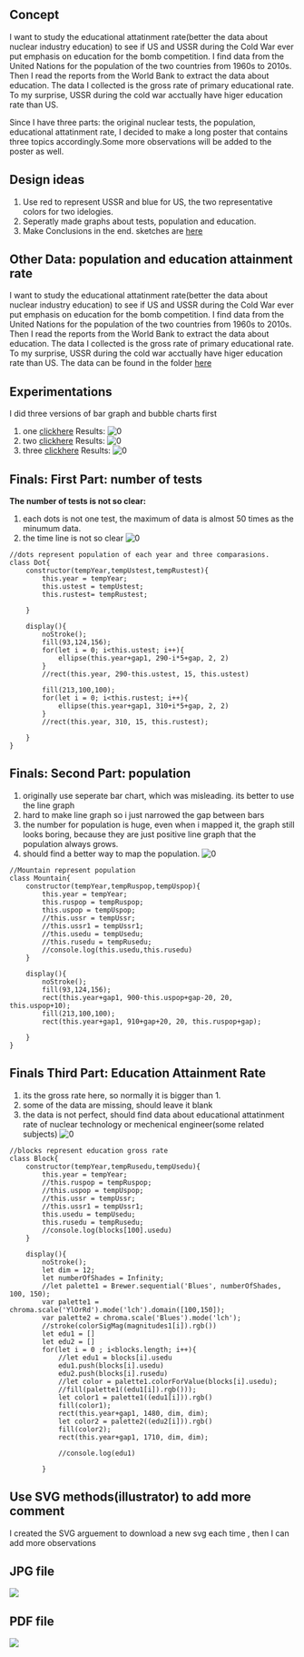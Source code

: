 ## Concept

I want to study the educational attatinment rate(better the data about nuclear industry education) to see if US and USSR during the Cold War ever put  emphasis on education for the bomb competition.
I find data from the United Nations for the population of the two countries from 1960s to 2010s.
Then I read the reports from the World Bank to extract the data about education.
The data I collected is the gross rate of primary educational rate. To my surprise, USSR during the cold war acctually have higer education rate than US.

Since I have three parts: the original nuclear tests, the population, educational attatinment rate,
I decided to make a long poster that contains three topics accordingly.Some more observations will be added to the poster as well.

## Design ideas
1. Use red to represent USSR and blue for US, the two representative colors for two idelogies.
2. Seperatly made graphs about tests, population and education. 
3. Make Conclusions in the end.
sketches are [here](https://github.com/tongtongluu/dvia-2019/blob/master/2.mapping-quantities/process)

## Other Data: population and education attainment rate
I want to study the educational attatinment rate(better the data about nuclear industry education) to see if US and USSR during the Cold War ever put  emphasis on education for the bomb competition.
I find data from the United Nations for the population of the two countries from 1960s to 2010s.
Then I read the reports from the World Bank to extract the data about education.
The data I collected is the gross rate of primary educational rate. To my surprise, USSR during the cold war acctually have higer education rate than US.
The data can be found in the folder [here](https://github.com/tongtongluu/dvia-2019/blob/master/2.mapping-quantities/project/04_final)



## Experimentations
I did three versions of bar graph and bubble charts first
1. one
[clickhere](https://github.com/tongtongluu/dvia-2019/blob/master/2.mapping-quantities/project/01_pieChart)
Results:
![0](https://github.com/tongtongluu/dvia-2019/blob/master/2.mapping-quantities/project/04_final/project1outcome.png)
2. two
[clickhere](https://github.com/tongtongluu/dvia-2019/blob/master/2.mapping-quantities/project/02_barChart)
Results:
![0](https://github.com/tongtongluu/dvia-2019/blob/master/2.mapping-quantities/project/04_final/project2outcome.png)
3. three
[clickhere](https://github.com/tongtongluu/dvia-2019/blob/master/2.mapping-quantities/project/03_bubbles)
Results:
![0](https://github.com/tongtongluu/dvia-2019/blob/master/2.mapping-quantities/project/04_final/project3outcome.png)


## Finals: First Part: number of tests
**The number of tests is not so clear:**
1. each dots is not one test, the maximum of data is almost 50 times as the minumum data. 
2. the time line is not so clear 
![0](https://github.com/tongtongluu/dvia-2019/blob/master/2.mapping-quantities/project/04_final/p1.png)


```
//dots represent population of each year and three comparasions.
class Dot{
	constructor(tempYear,tempUstest,tempRustest){
		this.year = tempYear;
		this.ustest = tempUstest;
		this.rustest= tempRustest;

	}

	display(){
		noStroke();
		fill(93,124,156);
		for(let i = 0; i<this.ustest; i++){
			ellipse(this.year+gap1, 290-i*5+gap, 2, 2)
		}
		//rect(this.year, 290-this.ustest, 15, this.ustest)
		
		fill(213,100,100);
		for(let i = 0; i<this.rustest; i++){
			ellipse(this.year+gap1, 310+i*5+gap, 2, 2)
		}
		//rect(this.year, 310, 15, this.rustest);

	}
}   

```
## Finals: Second Part: population
1. originally use seperate bar chart, which was misleading. its better to use the line graph
2. hard to make line graph so i just narrowed the gap between bars
3. the number for population is huge, even when i mapped it, the graph still looks boring, because they are just positive line graph that the population always grows.
4. should find a better way to map the population.
![0](https://github.com/tongtongluu/dvia-2019/blob/master/2.mapping-quantities/project/04_final/p2.png)

```
//Mountain represent population
class Mountain{
	constructor(tempYear,tempRuspop,tempUspop){
		this.year = tempYear;
		this.ruspop = tempRuspop;
		this.uspop = tempUspop;
		//this.ussr = tempUssr;
		//this.ussr1 = tempUssr1;
		//this.usedu = tempUsedu;
		//this.rusedu = tempRusedu;
		//console.log(this.usedu,this.rusedu)
	}

	display(){
		noStroke();
		fill(93,124,156);
		rect(this.year+gap1, 900-this.uspop+gap-20, 20, this.uspop+10);
		fill(213,100,100);
		rect(this.year+gap1, 910+gap+20, 20, this.ruspop+gap);

	}
}

```

## Finals Third Part: Education Attainment Rate
1. its the gross rate here, so normally it is bigger than 1.
2. some of the data are missing, should leave it blank
3. the data is not perfect, should find data about educational attatinment rate of nuclear technology or mechenical engineer(some related subjects)
![0](https://github.com/tongtongluu/dvia-2019/blob/master/2.mapping-quantities/project/04_final/p3.png)

```
//blocks represent education gross rate
class Block{
	constructor(tempYear,tempRusedu,tempUsedu){
		this.year = tempYear;
		//this.ruspop = tempRuspop;
		//this.uspop = tempUspop;
		//this.ussr = tempUssr;
		//this.ussr1 = tempUssr1;
		this.usedu = tempUsedu;
		this.rusedu = tempRusedu;
		//console.log(blocks[100].usedu)
	}

	display(){
		noStroke();
		let dim = 12;
		let numberOfShades = Infinity;
		//let palette1 = Brewer.sequential('Blues', numberOfShades, 100, 150);
		var palette1 = chroma.scale('YlOrRd').mode('lch').domain([100,150]);
		var palette2 = chroma.scale('Blues').mode('lch');
		//stroke(colorSigMag(magnitudes1[i]).rgb())
		let edu1 = []
		let edu2 = []
		for(let i = 0 ; i<blocks.length; i++){
			//let edu1 = blocks[i].usedu
			edu1.push(blocks[i].usedu)
			edu2.push(blocks[i].rusedu)
			//let color = palette1.colorForValue(blocks[i].usedu);
			//fill(palette1((edu1[i]).rgb()));
			let color1 = palette1((edu1[i])).rgb()
			fill(color1);
			rect(this.year+gap1, 1480, dim, dim);
			let color2 = palette2((edu2[i])).rgb()
			fill(color2);
			rect(this.year+gap1, 1710, dim, dim);
			
			//console.log(edu1)

		}
```

## Use SVG methods(illustrator) to add more comment
I created the SVG arguement to download a new svg each time , then I can add more observations

## JPG file
![](https://github.com/tongtongluu/dvia-2019/blob/master/2.mapping-quantities/project/04_final/finalversion7.jpg)


## PDF file
![](https://github.com/tongtongluu/dvia-2019/blob/master/2.mapping-quantities/project/04_final/finalversion7.jpg)